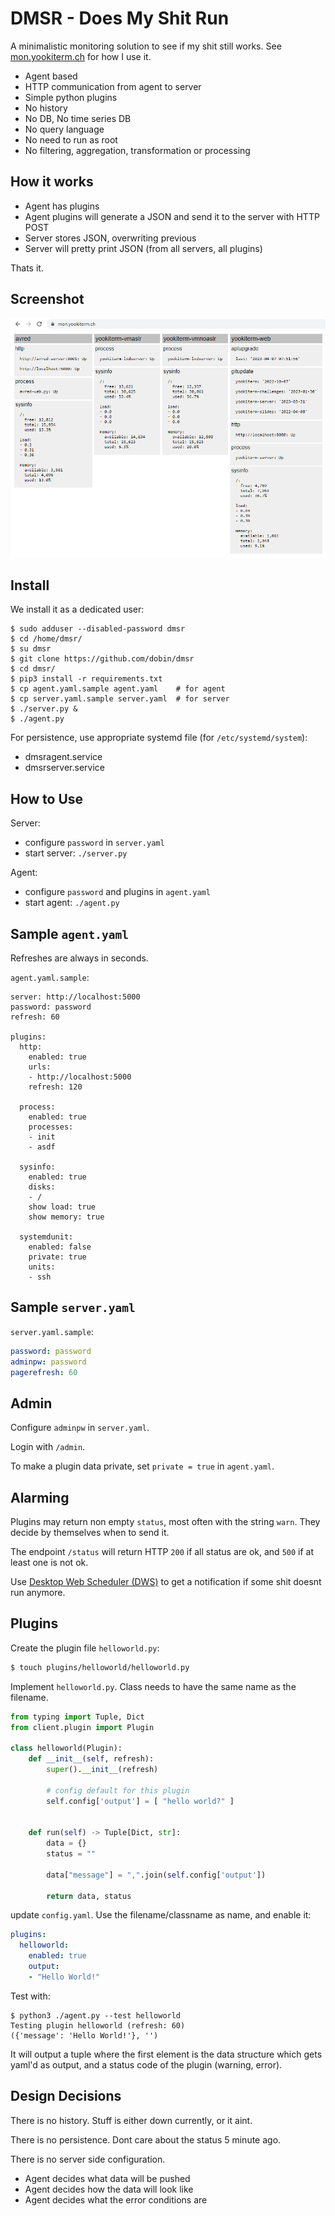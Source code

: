 # DMSR - Does My Shit Run

A minimalistic monitoring solution to see if my shit still works.
See [mon.yookiterm.ch](https://mon.yookiterm.ch) for how I use it.

* Agent based
* HTTP communication from agent to server
* Simple python plugins
* No history
* No DB, No time series DB
* No query language
* No need to run as root
* No filtering, aggregation, transformation or processing


## How it works

* Agent has plugins
* Agent plugins will generate a JSON and send it to the server with HTTP POST
* Server stores JSON, overwriting previous
* Server will pretty print JSON (from all servers, all plugins)

Thats it.


## Screenshot

![Screenshot](https://raw.githubusercontent.com/dobin/dmsr/main/doc/doesmyshitrun.png)


## Install

We install it as a dedicated user:

```
$ sudo adduser --disabled-password dmsr
$ cd /home/dmsr/
$ su dmsr
$ git clone https://github.com/dobin/dmsr
$ cd dmsr/
$ pip3 install -r requirements.txt
$ cp agent.yaml.sample agent.yaml    # for agent
$ cp server.yaml.sample server.yaml  # for server
$ ./server.py &
$ ./agent.py
```

For persistence, use appropriate systemd file  (for `/etc/systemd/system`): 
* dmsragent.service
* dmsrserver.service


## How to Use

Server: 
* configure `password` in `server.yaml`
* start server: `./server.py`

Agent: 
* configure `password` and plugins in `agent.yaml`
* start agent: `./agent.py`


## Sample `agent.yaml`

Refreshes are always in seconds.

`agent.yaml.sample`:
```
server: http://localhost:5000
password: password
refresh: 60

plugins:
  http:
    enabled: true
    urls: 
    - http://localhost:5000
    refresh: 120

  process:
    enabled: true
    processes:
    - init
    - asdf

  sysinfo:
    enabled: true
    disks:
    - /
    show load: true
    show memory: true

  systemdunit:
    enabled: false
    private: true
    units:
    - ssh
```

## Sample `server.yaml`

`server.yaml.sample`:
```yaml
password: password
adminpw: password
pagerefresh: 60
```


## Admin

Configure `adminpw` in `server.yaml`. 

Login with `/admin`. 

To make a plugin data private, set `private = true` in `agent.yaml`.


## Alarming

Plugins may return non empty `status`, most often with the string `warn`. They decide by themselves when to send it.

The endpoint `/status` will return HTTP `200` if all status
are ok, and `500` if at least one is not ok.

Use [Desktop Web Scheduler (DWS)](https://github.com/ozzi-/DWS) to get a notification if some shit doesnt run anymore.


## Plugins

Create the plugin file `helloworld.py`: 

```sh
$ touch plugins/helloworld/helloworld.py
```

Implement `helloworld.py`. Class needs to have the same name as the filename.

```python
from typing import Tuple, Dict
from client.plugin import Plugin

class helloworld(Plugin):
    def __init__(self, refresh):
        super().__init__(refresh)

        # config default for this plugin
        self.config['output'] = [ "hello world?" ]


    def run(self) -> Tuple[Dict, str]:
        data = {}
        status = ""

        data["message"] = ",".join(self.config['output'])

        return data, status
```

update `config.yaml`. Use the filename/classname as name, and enable it:
```yaml
plugins:
  helloworld:
    enabled: true
    output: 
    - "Hello World!"
```

Test with:
```
$ python3 ./agent.py --test helloworld
Testing plugin helloworld (refresh: 60)
({'message': 'Hello World!'}, '')
```

It will output a tuple where the first element is the data structure
which gets yaml'd as output, and a status code of the plugin (warning, error).


## Design Decisions

There is no history. Stuff is either down currently, or it aint.

There is no persistence. Dont care about the status 5 minute ago.

There is no server side configuration.
* Agent decides what data will be pushed
* Agent decides how the data will look like
* Agent decides what the error conditions are
